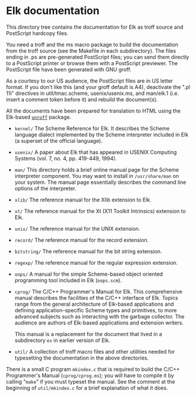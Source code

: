 # Elk documentation

This directory tree contains the documentation for Elk as troff source
and PostScript hardcopy files.

You need a troff and the ms macro package to build the documentation
from the troff source (see the Makefile in each subdirectory).  The
files ending in .ps are pre-generated PostScript files; you can send
them directly to a PostScript printer or browse them with a PostScript
previewer.  The PostScript file have been generated with GNU groff.

As a courtesy to our US audience, the PostScript files are in US
letter format.  If you don't like this (and your groff default is A4),
deactivate the ".pl 11i" directives in util/tmac.scheme,
usenix/usenix.ms, and man/elk.1 (i.e. insert a comment token before it)
and rebuild the document(s).

All the documents have been prepared for translation to HTML using
the Elk-based [`unroff`](https://github.com/rockola/unroff) package.


* `kernel/`    The Scheme Reference for Elk.  It describes the Scheme language
           dialect implemented by the Scheme interpreter included in
	   Elk (a superset of the official language).

* `usenix/`    A paper about Elk that has appeared in USENIX Computing
	   Systems (vol. 7, no. 4, pp. 419-449, 1994).

* `man/`       This directory holds a brief online manual page for the Scheme
	   interpreter component.  You may want to install in `/usr/share/man`
	   on your system.  The manual page essentially describes the
	   command line options of the interpreter.

* `xlib/`      The reference manual for the Xlib extension to Elk.

* `xt/`        The reference manual for the Xt (X11 Toolkit Intrinsics)
	   extension to Elk.

* `unix/`      The reference manual for the UNIX extension.

* `record/`    The reference manual for the record extension.

* `bitstring/` The reference manual for the bit string extension.

* `regexp/`    The reference manual for the regular expression extension.

* `oops/`      A manual for the simple Scheme-based object oriented programming
           tool included in Elk (`oops.scm`).

* `cprog/` The C/C++ Programmer's Manual for Elk.  This comprehensive
   manual describes the facilities of the C/C++ interface of
   Elk. Topics range from the general architecture of Elk-based
   applications and defining application-specific Scheme types and
   primitives, to more advanced subjects such as interacting with the
   garbage collector.  The audience are authors of Elk-based
   applications and extension writers.

   This manual is a replacement for the document that lived in a
   subdirectory `ex` in earlier version of Elk.

* `util/`      A collection of troff macro files and other utilities needed
	   for typesetting the documentation in the above directories.

There is a small C program `mkindex.c` that is required to build the
C/C++ Programmer's Manual (`cprog/cprog.ms`); you will have to compile
it by calling "`make`" if you must typeset the manual.  See the comment
at the beginning of `util/mkindex.c` for a brief explanation of what it
does.
